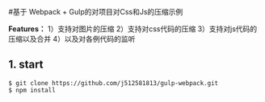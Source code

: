 #基于 Webpack + Gulp的对项目对Css和Js的压缩示例

**Features：**
1）支持对图片的压缩
2）支持对css代码的压缩
3）支持对js代码的压缩以及合并
4）以及对各例代码的监听

## 1. start

```
$ git clone https://github.com/j512581813/gulp-webpack.git
$ npm install
